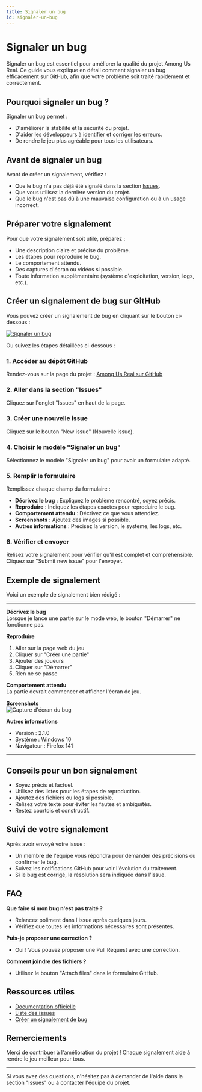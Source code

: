 ```yaml
---
title: Signaler un bug
id: signaler-un-bug
---
```


# Signaler un bug

Signaler un bug est essentiel pour améliorer la qualité du projet Among Us Real. Ce guide vous explique en détail comment signaler un bug efficacement sur GitHub, afin que votre problème soit traité rapidement et correctement.

## Pourquoi signaler un bug ?

Signaler un bug permet :
- D'améliorer la stabilité et la sécurité du projet.
- D'aider les développeurs à identifier et corriger les erreurs.
- De rendre le jeu plus agréable pour tous les utilisateurs.

## Avant de signaler un bug

Avant de créer un signalement, vérifiez :
- Que le bug n'a pas déjà été signalé dans la section [Issues](https://github.com/Merlode11/Among-Us-Real/issues).
- Que vous utilisez la dernière version du projet.
- Que le bug n'est pas dû à une mauvaise configuration ou à un usage incorrect.

## Préparer votre signalement

Pour que votre signalement soit utile, préparez :
- Une description claire et précise du problème.
- Les étapes pour reproduire le bug.
- Le comportement attendu.
- Des captures d'écran ou vidéos si possible.
- Toute information supplémentaire (système d'exploitation, version, logs, etc.).

## Créer un signalement de bug sur GitHub

Vous pouvez créer un signalement de bug en cliquant sur le bouton ci-dessous :

[![Signaler un bug](https://img.shields.io/badge/Signaler%20un%20bug-GitHub-blue?logo=github)](https://github.com/Merlode11/Among-Us-Real/issues/new?template=signaler-un-bug.md)

Ou suivez les étapes détaillées ci-dessous :

### 1. Accéder au dépôt GitHub

Rendez-vous sur la page du projet : [Among Us Real sur GitHub](https://github.com/Merlode11/Among-Us-Real)

### 2. Aller dans la section "Issues"

Cliquez sur l'onglet "Issues" en haut de la page.

### 3. Créer une nouvelle issue

Cliquez sur le bouton "New issue" (Nouvelle issue).

### 4. Choisir le modèle "Signaler un bug"

Sélectionnez le modèle "Signaler un bug" pour avoir un formulaire adapté.

### 5. Remplir le formulaire

Remplissez chaque champ du formulaire :
- **Décrivez le bug** : Expliquez le problème rencontré, soyez précis.
- **Reproduire** : Indiquez les étapes exactes pour reproduire le bug.
- **Comportement attendu** : Décrivez ce que vous attendiez.
- **Screenshots** : Ajoutez des images si possible.
- **Autres informations** : Précisez la version, le système, les logs, etc.

### 6. Vérifier et envoyer

Relisez votre signalement pour vérifier qu'il est complet et compréhensible. Cliquez sur "Submit new issue" pour l'envoyer.

## Exemple de signalement

Voici un exemple de signalement bien rédigé :

---
**Décrivez le bug**  
Lorsque je lance une partie sur le mode web, le bouton "Démarrer" ne fonctionne pas.

**Reproduire**  
1. Aller sur la page web du jeu  
2. Cliquer sur "Créer une partie"  
3. Ajouter des joueurs  
4. Cliquer sur "Démarrer"  
5. Rien ne se passe

**Comportement attendu**  
La partie devrait commencer et afficher l'écran de jeu.

**Screenshots**  
![Capture d'écran du bug](https://exemple.com/screenshot.png)

**Autres informations**  
- Version : 2.1.0  
- Système : Windows 10  
- Navigateur : Firefox 141  
---

## Conseils pour un bon signalement

- Soyez précis et factuel.
- Utilisez des listes pour les étapes de reproduction.
- Ajoutez des fichiers ou logs si possible.
- Relisez votre texte pour éviter les fautes et ambiguïtés.
- Restez courtois et constructif.

## Suivi de votre signalement

Après avoir envoyé votre issue :
- Un membre de l'équipe vous répondra pour demander des précisions ou confirmer le bug.
- Suivez les notifications GitHub pour voir l'évolution du traitement.
- Si le bug est corrigé, la résolution sera indiquée dans l'issue.

## FAQ

**Que faire si mon bug n'est pas traité ?**  
- Relancez poliment dans l'issue après quelques jours.  
- Vérifiez que toutes les informations nécessaires sont présentes.

**Puis-je proposer une correction ?**  
- Oui ! Vous pouvez proposer une Pull Request avec une correction.

**Comment joindre des fichiers ?**  
- Utilisez le bouton "Attach files" dans le formulaire GitHub.

## Ressources utiles

- [Documentation officielle](/docs/accueil)
- [Liste des issues](https://github.com/Merlode11/Among-Us-Real/issues)
- [Créer un signalement de bug](https://github.com/Merlode11/Among-Us-Real/issues/new?template=signaler-un-bug.md)

## Remerciements

Merci de contribuer à l'amélioration du projet ! Chaque signalement aide à rendre le jeu meilleur pour tous.

---

Si vous avez des questions, n'hésitez pas à demander de l'aide dans la section "Issues" ou à contacter l'équipe du projet.
